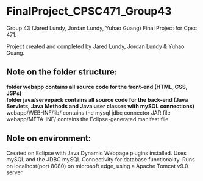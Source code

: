 # FinalProject_CPSC471_Group43
Group 43 (Jared Lundy, Jordan Lundy, Yuhao Guang) Final Project for Cpsc 471.

Project created and completed by Jared Lundy, Jordan Lundy & Yuhao Guang.

## Note on the folder structure:
<b>folder webapp contains all source code for the front-end (HTML, CSS, JSPs) <br>
folder java/servepack contains all source code for the back-end (Java Servlets, Java Methods and Java user classes with mySQL connections)</b>
<br> webapp/WEB-INF/lib/ contains the mysql jdbc connector JAR file 
<br> webapp/META-INF/ contains the Eclipse-generated manifest file

## Note on environment:
Created on Eclipse with Java Dynamic Webpage plugins installed. Uses mySQL and the JDBC mySQL Connectivity for database functionality. Runs on localhost(port 8080) on microsoft edge, using a Apache Tomcat v9.0 server
